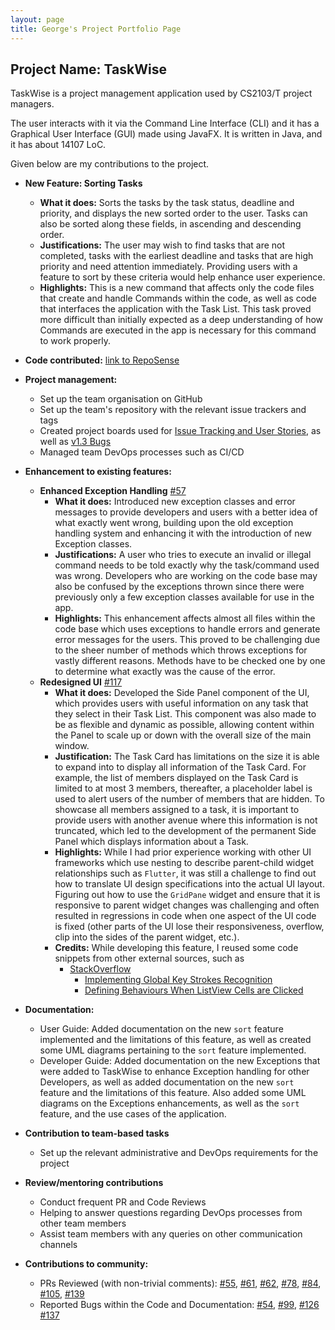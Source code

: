 ```yaml
---
layout: page
title: George's Project Portfolio Page
---
```


## Project Name: TaskWise

TaskWise is a project management application used by CS2103/T project managers.

The user interacts with it via the Command Line Interface (CLI) and it has a Graphical User
Interface (GUI) made using JavaFX. It is written in Java, and it has about 14107 LoC.

Given below are my contributions to the project.

* **New Feature: Sorting Tasks**
  * **What it does:** Sorts the tasks by the task status, deadline and priority, and displays the new sorted
    order to the user. Tasks can also be sorted along these fields, in ascending and descending order.
  * **Justifications:** The user may wish to find tasks that are not completed, tasks with the earliest deadline and
    tasks that are high priority and need attention immediately. Providing users with a feature to sort by these
    criteria would help enhance user experience.
  * **Highlights:** This is a new command that affects only the code files that create and handle Commands within
    the code, as well as code that interfaces the application with the Task List.
    This task proved more difficult than initially expected as a deep understanding of how
    Commands are executed in the app is necessary for this command to work properly.

* **Code contributed:** [link to RepoSense](https://nus-cs2103-ay2324s1.github.io/tp-dashboard/?search=&sort=groupTitle&sortWithin=title&timeframe=commit&mergegroup=&groupSelect=groupByRepos&breakdown=true&checkedFileTypes=docs~functional-code~test-code&since=2023-09-22&tabOpen=true&tabType=authorship&tabAuthor=asdfghjkxd&tabRepo=AY2324S1-CS2103T-T17-1%2Ftp%5Bmaster%5D&authorshipIsMergeGroup=false&authorshipFileTypes=docs~functional-code~test-code&authorshipIsBinaryFileTypeChecked=false&authorshipIsIgnoredFilesChecked=false)

* **Project management:**
  * Set up the team organisation on GitHub
  * Set up the team's repository with the relevant issue trackers and tags
  * Created project boards used for [Issue Tracking and User Stories](https://github.com/orgs/AY2324S1-CS2103T-T17-1/projects/1),
    as well as [v1.3 Bugs](https://github.com/orgs/AY2324S1-CS2103T-T17-1/projects/3)
  * Managed team DevOps processes such as CI/CD

* **Enhancement to existing features:**
  * **Enhanced Exception Handling** [#57](https://github.com/AY2324S1-CS2103T-T17-1/tp/pull/57)
    * **What it does:** Introduced new exception classes and error messages to provide developers and users with a
      better idea of what exactly went wrong, building upon the old exception handling system and enhancing it with
      the introduction of new Exception classes.
    * **Justifications:** A user who tries to execute an invalid or illegal command needs to be told exactly why the
      task/command used was wrong. Developers who are working on the code base may also be confused by the exceptions
      thrown since there were previously only a few exception classes available for use in the app.
    * **Highlights:** This enhancement affects almost all files within the code base which uses exceptions to handle
      errors and generate error messages for the users. This proved to be challenging due to the sheer number of methods
      which throws exceptions for vastly different reasons. Methods have to be checked one by one to determine what
      exactly was the cause of the error.
  * **Redesigned UI** [#117](https://github.com/AY2324S1-CS2103T-T17-1/tp/pull/117)
    * **What it does:** Developed the Side Panel component of the UI, which provides users with useful information on
      any task that they select in their Task List. This component was also made to be as flexible and dynamic as
      possible, allowing content within the Panel to scale up or down with the overall size of the main window.
    * **Justification:** The Task Card has limitations on the size it is able to expand into to display all information
      of the Task Card. For example, the list of members displayed on the Task Card is limited to at most 3 members, thereafter,
      a placeholder label is used to alert users of the number of members that are hidden. To showcase all members assigned
      to a task, it is important to provide users with another avenue where this information is not truncated,
      which led to the development of the permanent Side Panel which displays information about a Task.
    * **Highlights:** While I had prior experience working with other UI frameworks which use nesting to describe
      parent-child widget relationships such as `Flutter`, it was still a challenge to find out how to translate UI design
      specifications into the actual UI layout. Figuring out how to use the `GridPane` widget and ensure that it is responsive
      to parent widget changes was challenging and often resulted in regressions in code when one aspect of the UI code is fixed
      (other parts of the UI lose their responsiveness, overflow, clip into the sides of the parent widget, etc.).
    * **Credits:** While developing this feature, I reused some code snippets from other external sources, such as
      * [StackOverflow](https://stackoverflow.com/)
        * [Implementing Global Key Strokes Recognition](https://copyprogramming.com/howto/implementing-a-global-key-press-for-javafx-methods)
        * [Defining Behaviours When ListView Cells are Clicked](https://stackoverflow.com/questions/52184611/javafx-keep-oldvalue-and-newvalue-of-listview-the-same-when-condition-has-not-b)

* **Documentation:**
  * User Guide: Added documentation on the new `sort` feature implemented and the limitations of this feature, as well as created some
    UML diagrams pertaining to the `sort` feature implemented.
  * Developer Guide: Added documentation on the new Exceptions that were added to TaskWise to enhance Exception handling
    for other Developers, as well as added documentation on the new `sort` feature and the limitations of this feature.
    Also added some UML diagrams on the Exceptions enhancements, as well as the `sort` feature, and the use cases of the application.

* **Contribution to team-based tasks**
  * Set up the relevant administrative and DevOps requirements for the project

* **Review/mentoring contributions**
  * Conduct frequent PR and Code Reviews
  * Helping to answer questions regarding DevOps processes from other team members
  * Assist team members with any queries on other communication channels

* **Contributions to community:**
  * PRs Reviewed (with non-trivial comments): [#55](https://github.com/AY2324S1-CS2103T-T17-1/tp/pull/55),
    [#61](https://github.com/AY2324S1-CS2103T-T17-1/tp/pull/61),
    [#62](https://github.com/AY2324S1-CS2103T-T17-1/tp/pull/62),
    [#78](https://github.com/AY2324S1-CS2103T-T17-1/tp/pull/78),
    [#84](https://github.com/AY2324S1-CS2103T-T17-1/tp/pull/84),
    [#105](https://github.com/AY2324S1-CS2103T-T17-1/tp/pull/105),
    [#139](https://github.com/AY2324S1-CS2103T-T17-1/tp/pull/139)
  * Reported Bugs within the Code and Documentation: [#54](https://github.com/AY2324S1-CS2103T-T17-1/tp/issues/54),
    [#99](https://github.com/AY2324S1-CS2103T-T17-1/tp/issues/99),
    [#126](https://github.com/AY2324S1-CS2103T-T17-1/tp/issues/126)
    [#137](https://github.com/AY2324S1-CS2103T-T17-1/tp/issues/137)
